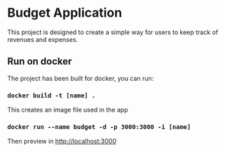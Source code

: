# Budget Application

This project is designed to create a simple way for users to keep track of revenues and expenses.

## Run on docker
The project has been built for docker, you can run:

### `docker build -t [name] .`
This creates an image file used in the app

### `docker run --name budget -d -p 3000:3000 -i [name]`

Then preview in [http://localhost:3000](http://localhost:3000)
